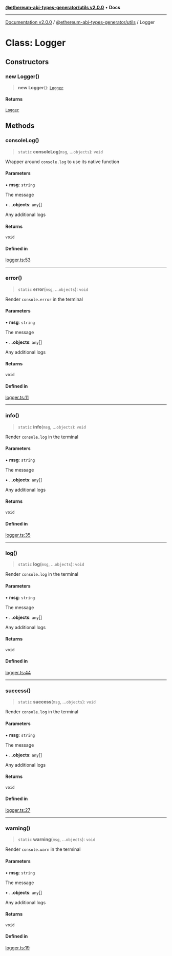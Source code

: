 [**@ethereum-abi-types-generator/utils v2.0.0**](../README.md) • **Docs**

***

[Documentation v2.0.0](../../../packages.md) / [@ethereum-abi-types-generator/utils](../README.md) / Logger

# Class: Logger

## Constructors

### new Logger()

> **new Logger**(): [`Logger`](Logger.md)

#### Returns

[`Logger`](Logger.md)

## Methods

### consoleLog()

> `static` **consoleLog**(`msg`, ...`objects`): `void`

Wrapper around `console.log` to use its native function

#### Parameters

• **msg**: `string`

The message

• ...**objects**: `any`[]

Any additional logs

#### Returns

`void`

#### Defined in

[logger.ts:53](https://github.com/niZmosis/ethereum-abi-types-generator/blob/34014c6ac1a58a7622fbd21e7421270aae38bf36/packages/utils/src/logger.ts#L53)

***

### error()

> `static` **error**(`msg`, ...`objects`): `void`

Render `console.error` in the terminal

#### Parameters

• **msg**: `string`

The message

• ...**objects**: `any`[]

Any additional logs

#### Returns

`void`

#### Defined in

[logger.ts:11](https://github.com/niZmosis/ethereum-abi-types-generator/blob/34014c6ac1a58a7622fbd21e7421270aae38bf36/packages/utils/src/logger.ts#L11)

***

### info()

> `static` **info**(`msg`, ...`objects`): `void`

Render `console.log` in the terminal

#### Parameters

• **msg**: `string`

The message

• ...**objects**: `any`[]

Any additional logs

#### Returns

`void`

#### Defined in

[logger.ts:35](https://github.com/niZmosis/ethereum-abi-types-generator/blob/34014c6ac1a58a7622fbd21e7421270aae38bf36/packages/utils/src/logger.ts#L35)

***

### log()

> `static` **log**(`msg`, ...`objects`): `void`

Render `console.log` in the terminal

#### Parameters

• **msg**: `string`

The message

• ...**objects**: `any`[]

Any additional logs

#### Returns

`void`

#### Defined in

[logger.ts:44](https://github.com/niZmosis/ethereum-abi-types-generator/blob/34014c6ac1a58a7622fbd21e7421270aae38bf36/packages/utils/src/logger.ts#L44)

***

### success()

> `static` **success**(`msg`, ...`objects`): `void`

Render `console.log` in the terminal

#### Parameters

• **msg**: `string`

The message

• ...**objects**: `any`[]

Any additional logs

#### Returns

`void`

#### Defined in

[logger.ts:27](https://github.com/niZmosis/ethereum-abi-types-generator/blob/34014c6ac1a58a7622fbd21e7421270aae38bf36/packages/utils/src/logger.ts#L27)

***

### warning()

> `static` **warning**(`msg`, ...`objects`): `void`

Render `console.warn` in the terminal

#### Parameters

• **msg**: `string`

The message

• ...**objects**: `any`[]

Any additional logs

#### Returns

`void`

#### Defined in

[logger.ts:19](https://github.com/niZmosis/ethereum-abi-types-generator/blob/34014c6ac1a58a7622fbd21e7421270aae38bf36/packages/utils/src/logger.ts#L19)
